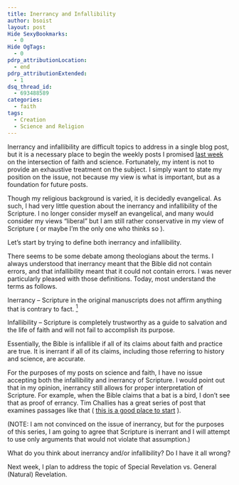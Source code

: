 ```yaml
---
title: Inerrancy and Infallibility
author: bsoist
layout: post
Hide SexyBookmarks:
  - 0
Hide OgTags:
  - 0
pdrp_attributionLocation:
  - end
pdrp_attributionExtended:
  - 1
dsq_thread_id:
  - 693488589
categories:
  - faith
tags:
  - Creation
  - Science and Religion
---
```

Inerrancy and infallibility are difficult topics to address in a single blog post, but it is a necessary place to begin the weekly posts I promised [last week][1] on the intersection of faith and science. Fortunately, my intent is not to provide an exhaustive treatment on the subject. I simply want to state my position on the issue, not because my view is what is important, but as a foundation for future posts. 

Though my religious background is varied, it is decidedly evangelical. As such, I had very little question about the inerrancy and infallibility of the Scripture. I no longer consider myself an evangelical, and many would consider my views &#8220;liberal&#8221; but I am still rather conservative in my view of Scripture ( or maybe I&#8217;m the only one who thinks so ).

Let&#8217;s start by trying to define both inerrancy and infallibility. 

There seems to be some debate among theologians about the terms. I always understood that inerrancy meant that the Bible did not contain errors, and that infallibility meant that it could not contain errors. I was never particularly pleased with those definitions. Today, most understand the terms as follows.

Inerrancy &#8211; Scripture in the original manuscripts does not affirm anything that is contrary to fact. <a target="_blank" href="https://en.wikipedia.org/wiki/Inerrancy#cite_note-Grudem90-0"><sup>1</sup></a>

Infallibility &#8211; Scripture is completely trustworthy as a guide to salvation and the life of faith and will not fail to accomplish its purpose.

Essentially, the Bible is infallible if all of its claims about faith and practice are true. It is inerrant if all of its claims, including those referring to history and science, are accurate. 

For the purposes of my posts on science and faith, I have no issue accepting both the infallibility and inerrancy of Scripture. I would point out that in my opinion, inerrancy still allows for proper interpretation of Scripture. For example, when the Bible claims that a bat is a bird, I don&#8217;t see that as proof of errancy. Tim Challies has a great series of post that examines passages like that ( <a href="http://www.challies.com/bible/what-does-inerrant-mean" target="_blank">this is a good place to start</a> ).

(NOTE: I am not convinced on the issue of inerrancy, but for the purposes of this series, I am going to agree that Scripture is inerrant and I will attempt to use only arguments that would not violate that assumption.)

What do you think about inerrancy and/or infallibility? Do I have it all wrong?

Next week, I plan to address the topic of Special Revelation vs. General (Natural) Revelation.

 [1]: http://whsjr.soistmann.com/oped/2012/05/07/science-and-religion/
